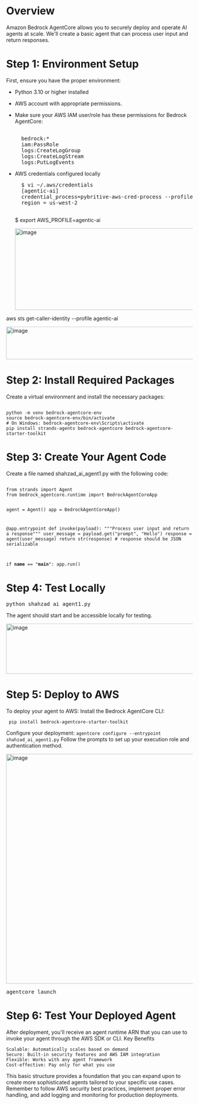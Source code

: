 # Overview

Amazon Bedrock AgentCore allows you to securely deploy and operate AI agents at scale. We'll create a basic agent that can process user input and return responses.

# Step 1: Environment Setup

First, ensure you have the proper environment:
- Python 3.10 or higher installed
- AWS account with appropriate permissions.
- Make sure your AWS IAM user/role has these permissions for Bedrock AgentCore:
  <pre> 
    bedrock:*
    iam:PassRole
    logs:CreateLogGroup
    logs:CreateLogStream
    logs:PutLogEvents
  </pre>
- AWS credentials configured locally

  <pre>
    $ vi ~/.aws/credentials
    [agentic-ai]
    credential_process=pybritive-aws-cred-process --profile "aws_standalone_app_513826297540/513826297540 (aws_standalone_app_513826297540_environment)/AWS Admin Full Access" -t agentic-ai.britive-app.com
    region = us-west-2
    
  </pre>

  $ export AWS_PROFILE=agentic-ai

  <img width="680" height="220" alt="image" src="https://github.com/user-attachments/assets/af267f6c-4461-4ee3-92a6-3f28f2e71566" />

aws sts get-caller-identity --profile agentic-ai

<img width="931" height="88" alt="image" src="https://github.com/user-attachments/assets/0b1a1c13-e0d4-4fc0-9d0e-6941db5fd570" />


# Step 2: Install Required Packages
Create a virtual environment and install the necessary packages:

<code>
python -m venv bedrock-agentcore-env
source bedrock-agentcore-env/bin/activate  
# On Windows: bedrock-agentcore-env\Scripts\activate
pip install strands-agents bedrock-agentcore bedrock-agentcore-starter-toolkit
</code>

# Step 3: Create Your Agent Code
Create a file named shahzad_ai_agent1.py
with the following code:

<code>
from strands import Agent
from bedrock_agentcore.runtime import BedrockAgentCoreApp

agent = Agent()
app = BedrockAgentCoreApp()

@app.entrypoint
def invoke(payload):
    """Process user input and return a response"""
    user_message = payload.get("prompt", "Hello")
    response = agent(user_message)
    return str(response)  # response should be JSON serializable

if __name__ == "__main__":
    app.run()
</code>

# Step 4: Test Locally
<pre>python shahzad_ai_agent1.py</pre>
The agent should start and be accessible locally for testing.

<img width="741" height="135" alt="image" src="https://github.com/user-attachments/assets/d4387508-ff44-4b80-a31a-1e9b51bd4089" />



# Step 5: Deploy to AWS
To deploy your agent to AWS: Install the Bedrock AgentCore CLI:


<code> pip install bedrock-agentcore-starter-toolkit</code>


Configure your deployment:
<code>agentcore configure --entrypoint shahzad_ai_agent1.py</code>
Follow the prompts to set up your execution role and authentication method.


<img width="979" height="619" alt="image" src="https://github.com/user-attachments/assets/412a4613-f7c1-4b73-abaf-0feb09d16802" />



<pre>agentcore launch</pre>


# Step 6: Test Your Deployed Agent

After deployment, you'll receive an agent runtime ARN that you can use to invoke your agent through the AWS SDK or CLI.
Key Benefits

    Scalable: Automatically scales based on demand
    Secure: Built-in security features and AWS IAM integration
    Flexible: Works with any agent framework
    Cost-effective: Pay only for what you use

This basic structure provides a foundation that you can expand upon to create more sophisticated agents tailored to your specific use cases. 
Remember to follow AWS security best practices, implement proper error handling, and add logging and monitoring for production deployments.

